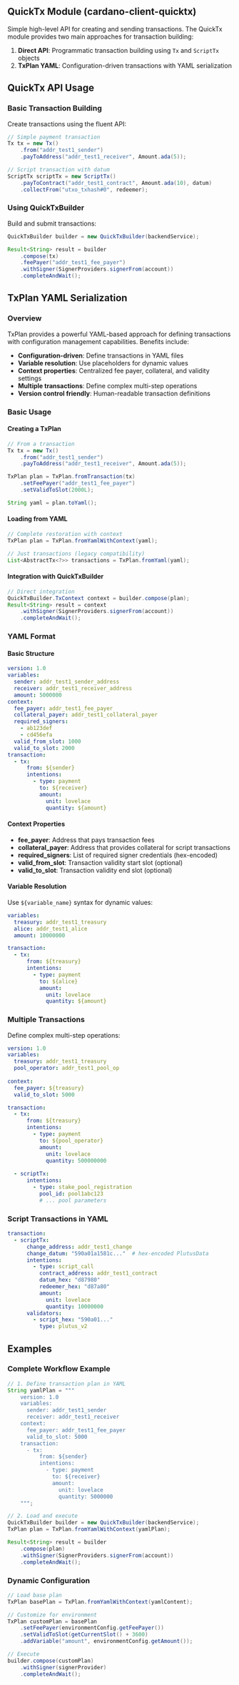 ## QuickTx Module (cardano-client-quicktx)

Simple high-level API for creating and sending transactions. The QuickTx module provides two main approaches for transaction building:

1. **Direct API**: Programmatic transaction building using `Tx` and `ScriptTx` objects
2. **TxPlan YAML**: Configuration-driven transactions with YAML serialization

## QuickTx API Usage

### Basic Transaction Building

Create transactions using the fluent API:

```java
// Simple payment transaction
Tx tx = new Tx()
    .from("addr_test1_sender")
    .payToAddress("addr_test1_receiver", Amount.ada(5));

// Script transaction with datum
ScriptTx scriptTx = new ScriptTx()
    .payToContract("addr_test1_contract", Amount.ada(10), datum)
    .collectFrom("utxo_txhash#0", redeemer);
```

### Using QuickTxBuilder

Build and submit transactions:

```java
QuickTxBuilder builder = new QuickTxBuilder(backendService);

Result<String> result = builder
    .compose(tx)
    .feePayer("addr_test1_fee_payer")
    .withSigner(SignerProviders.signerFrom(account))
    .completeAndWait();
```

## TxPlan YAML Serialization

### Overview

TxPlan provides a powerful YAML-based approach for defining transactions with configuration management capabilities. Benefits include:

- **Configuration-driven**: Define transactions in YAML files
- **Variable resolution**: Use placeholders for dynamic values
- **Context properties**: Centralized fee payer, collateral, and validity settings
- **Multiple transactions**: Define complex multi-step operations
- **Version control friendly**: Human-readable transaction definitions

### Basic Usage

#### Creating a TxPlan

```java
// From a transaction
Tx tx = new Tx()
    .from("addr_test1_sender")
    .payToAddress("addr_test1_receiver", Amount.ada(5));

TxPlan plan = TxPlan.fromTransaction(tx)
    .setFeePayer("addr_test1_fee_payer")
    .setValidToSlot(2000L);

String yaml = plan.toYaml();
```

#### Loading from YAML

```java
// Complete restoration with context
TxPlan plan = TxPlan.fromYamlWithContext(yaml);

// Just transactions (legacy compatibility)
List<AbstractTx<?>> transactions = TxPlan.fromYaml(yaml);
```

#### Integration with QuickTxBuilder

```java
// Direct integration
QuickTxBuilder.TxContext context = builder.compose(plan);
Result<String> result = context
    .withSigner(SignerProviders.signerFrom(account))
    .completeAndWait();
```

### YAML Format

#### Basic Structure

```yaml
version: 1.0
variables:
  sender: addr_test1_sender_address
  receiver: addr_test1_receiver_address
  amount: 5000000
context:
  fee_payer: addr_test1_fee_payer
  collateral_payer: addr_test1_collateral_payer
  required_signers:
    - ab123def
    - cd456efa
  valid_from_slot: 1000
  valid_to_slot: 2000
transaction:
  - tx:
      from: ${sender}
      intentions:
        - type: payment
          to: ${receiver}
          amount:
            unit: lovelace
            quantity: ${amount}
```

#### Context Properties

- **fee_payer**: Address that pays transaction fees
- **collateral_payer**: Address that provides collateral for script transactions
- **required_signers**: List of required signer credentials (hex-encoded)
- **valid_from_slot**: Transaction validity start slot (optional)
- **valid_to_slot**: Transaction validity end slot (optional)

#### Variable Resolution

Use `${variable_name}` syntax for dynamic values:

```yaml
variables:
  treasury: addr_test1_treasury
  alice: addr_test1_alice
  amount: 10000000

transaction:
  - tx:
      from: ${treasury}
      intentions:
        - type: payment
          to: ${alice}
          amount:
            unit: lovelace
            quantity: ${amount}
```

### Multiple Transactions

Define complex multi-step operations:

```yaml
version: 1.0
variables:
  treasury: addr_test1_treasury
  pool_operator: addr_test1_pool_op
  
context:
  fee_payer: ${treasury}
  valid_to_slot: 5000

transaction:
  - tx:
      from: ${treasury}
      intentions:
        - type: payment
          to: ${pool_operator}
          amount:
            unit: lovelace
            quantity: 500000000
            
  - scriptTx:
      intentions:
        - type: stake_pool_registration
          pool_id: pool1abc123
          # ... pool parameters
```

### Script Transactions in YAML

```yaml
transaction:
  - scriptTx:
      change_address: addr_test1_change
      change_datum: "590a01a1581c..."  # hex-encoded PlutusData
      intentions:
        - type: script_call
          contract_address: addr_test1_contract
          datum_hex: "d87980"
          redeemer_hex: "d87a80"
          amount:
            unit: lovelace
            quantity: 10000000
      validators:
        - script_hex: "590a01..."
          type: plutus_v2
```

## Examples

### Complete Workflow Example

```java
// 1. Define transaction plan in YAML
String yamlPlan = """
    version: 1.0
    variables:
      sender: addr_test1_sender
      receiver: addr_test1_receiver
    context:
      fee_payer: addr_test1_fee_payer
      valid_to_slot: 5000
    transaction:
      - tx:
          from: ${sender}
          intentions:
            - type: payment
              to: ${receiver}
              amount:
                unit: lovelace
                quantity: 5000000
    """;

// 2. Load and execute
QuickTxBuilder builder = new QuickTxBuilder(backendService);
TxPlan plan = TxPlan.fromYamlWithContext(yamlPlan);

Result<String> result = builder
    .compose(plan)
    .withSigner(SignerProviders.signerFrom(account))
    .completeAndWait();
```

### Dynamic Configuration

```java
// Load base plan
TxPlan basePlan = TxPlan.fromYamlWithContext(yamlContent);

// Customize for environment
TxPlan customPlan = basePlan
    .setFeePayer(environmentConfig.getFeePayer())
    .setValidToSlot(getCurrentSlot() + 3600)
    .addVariable("amount", environmentConfig.getAmount());

// Execute
builder.compose(customPlan)
    .withSigner(signerProvider)
    .completeAndWait();
```
